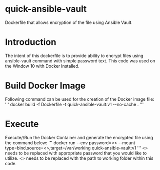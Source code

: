 # quick-ansible-vault
Dockerfile that allows encryption of the file using Ansible Vault. 

# Introduction
The intent of this dockerfile is to provide ability to encrypt files using ansible-vault command with simple password text. This code was used on the Window 10 with Docker Installed.

# Build Docker Image
Following command can be used for the creation of the Docker image file:
'''
docker build -f Dockerfile -t quick-ansible-vault:v1 --no-cache .
'''

# Execute
Execute//Run the Docker Container and generate the encrypted file using the command below:
'''
docker run --env password=<<Password>> --mount type=bind,source=<<Working Folder>>,target=/var/working quick-ansible-vault:v1
'''
<<Passowrd>> needs to be replaced with appropriate password that you would like to utilize.
<<Working Folder>> needs to be replaced with the path to working folder within this code. 
